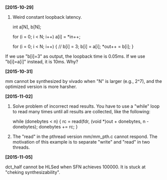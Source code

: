 **[2015-10-29]**

1. Weird constant loopback latency.

	int a[N], b[N];

	for (i = 0; i < N; i++)
		a[i] = *in++;

	for (i = 0; i < N; i++) {
	//	b[i] = 3;
		b[i] = a[i];
		*out++ = b[i];
	}

If we use "b[i]=3" as output, the loopback time is 0.05ms. If we use "b[i]=a[i]" instead, it is 10ms. Why?


**[2015-10-31]**

mm cannot be synthesized by vivado when "N" is larger (e.g., 2^7), and the optimized version is more harsher.

**[2015-11-02]**

1. Solve problem of incorrect read results. You have to use a "while" loop to read many times until all results are collected, like the following:

	while (donebytes < n) {
		rc = read(fdr, (void *)out + donebytes, n - donebytes);
		donebytes += rc;
	}

2. The "read" in the pthread version mm/mm_pth.c cannot respond. The motivation of this example is to separate "write" and "read" in two threads.

**[2015-11-05]**

dct_half cannot be HLSed when SFN achieves 100000. It is stuck at "cheking synthesizability".
